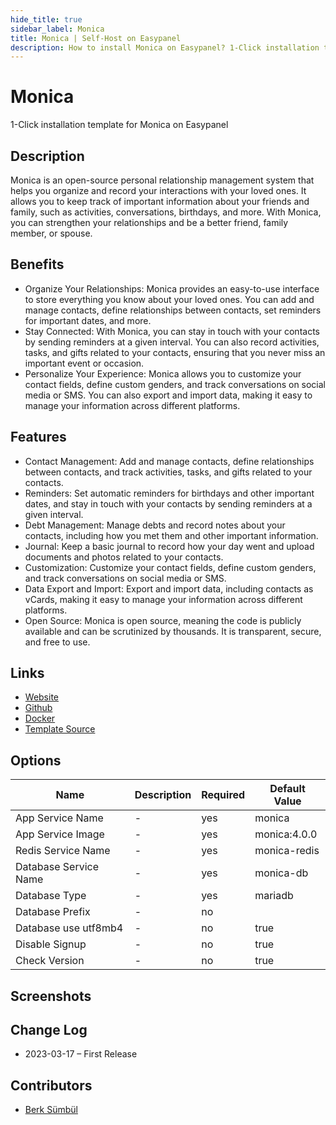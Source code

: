 ```yaml
---
hide_title: true
sidebar_label: Monica
title: Monica | Self-Host on Easypanel
description: How to install Monica on Easypanel? 1-Click installation template for Monica on Easypanel
---
```


<!-- generated -->

# Monica

1-Click installation template for Monica on Easypanel

## Description

Monica is an open-source personal relationship management system that helps you organize and record your interactions with your loved ones. It allows you to keep track of important information about your friends and family, such as activities, conversations, birthdays, and more. With Monica, you can strengthen your relationships and be a better friend, family member, or spouse.

## Benefits

- Organize Your Relationships: Monica provides an easy-to-use interface to store everything you know about your loved ones. You can add and manage contacts, define relationships between contacts, set reminders for important dates, and more.
- Stay Connected: With Monica, you can stay in touch with your contacts by sending reminders at a given interval. You can also record activities, tasks, and gifts related to your contacts, ensuring that you never miss an important event or occasion.
- Personalize Your Experience: Monica allows you to customize your contact fields, define custom genders, and track conversations on social media or SMS. You can also export and import data, making it easy to manage your information across different platforms.

## Features

- Contact Management: Add and manage contacts, define relationships between contacts, and track activities, tasks, and gifts related to your contacts.
- Reminders: Set automatic reminders for birthdays and other important dates, and stay in touch with your contacts by sending reminders at a given interval.
- Debt Management: Manage debts and record notes about your contacts, including how you met them and other important information.
- Journal: Keep a basic journal to record how your day went and upload documents and photos related to your contacts.
- Customization: Customize your contact fields, define custom genders, and track conversations on social media or SMS.
- Data Export and Import: Export and import data, including contacts as vCards, making it easy to manage your information across different platforms.
- Open Source: Monica is open source, meaning the code is publicly available and can be scrutinized by thousands. It is transparent, secure, and free to use.

## Links

- [Website](https://monicahq.com)
- [Github](https://github.com/monicahq/monica)
- [Docker](https://hub.docker.com/_/monica)
- [Template Source](https://github.com/easypanel-io/templates/tree/main/templates/monica)

## Options

Name | Description | Required | Default Value
-|-|-|-
App Service Name | - | yes | monica
App Service Image | - | yes | monica:4.0.0
Redis Service Name | - | yes | monica-redis
Database Service Name | - | yes | monica-db
Database Type | - | yes | mariadb
Database Prefix | - | no | 
Database use utf8mb4 | - | no | true
Disable Signup | - | no | true
Check Version | - | no | true

## Screenshots


## Change Log

- 2023-03-17 – First Release

## Contributors

- [Berk Sümbül](https://berksmbl.com)
